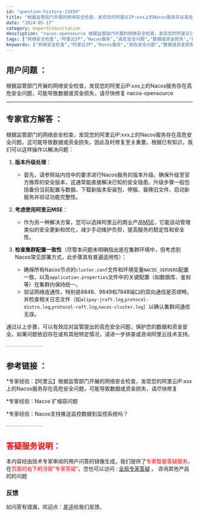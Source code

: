 ```yaml
---
id: "question-history-13450"
title: "根据监管部门开展的网络安全检查，发现您的阿里云IP:xxx上的Nacos服务存在高危安全问题，可能导致数据或资金损失，请尽快修复 nacos-opensource"
date: "2024-05-17"
category: expertConsultation
description: "nacos-opensource 根据监管部门开展的网络安全检查，发现您的阿里云IP:xxx上的Nacos服务存在高危安全问题，可能导致数据或资金损失，请尽快修复"
tags: ["网络安全检查","阿里云IP","Nacos服务","高危安全问题","数据或资金损失","修复"]
keywords: ["网络安全检查","阿里云IP","Nacos服务","高危安全问题","数据或资金损失","修复"]
---
```


## 用户问题 ： 
 根据监管部门开展的网络安全检查，发现您的阿里云IP:xxx上的Nacos服务存在高危安全问题，可能导致数据或资金损失，请尽快修复 nacos-opensource 

---------------
## 专家官方解答 ：

根据监管部门的网络安全检查，发现您的阿里云IP:xxx上的Nacos服务存在高危安全问题。这可能导致数据或资金损失，因此及时修复至关重要。根据已有知识，我们可以这样操作以解决问题：

1. **版本升级处理**：
   - 首先，请参照站内信中的要求进行Nacos服务的版本升级。确保升级至官方推荐的安全版本，这通常能直接解决已知的安全隐患。升级步骤一般包括备份当前配置与数据、下载新版本安装包、停服、替换旧文件、启动新服务并验证功能完整性。

2. **考虑使用阿里云MSE**：
   - 作为另一种解决方案，您可以选择阿里云的商业产品[MSE](https://www.aliyun.com/product/aliware/mse?spm=5176.28093861.0.0.5043510c7WFzAm&scm=20140722.X_data-499c7d713c8221078253._.V_1)，它能自动管理类似的安全更新和优化，减少手动维护负担，提高服务的稳定性和安全性。

3. **检查集群配置一致性**（尽管本问题未明确指出是在集群环境中，但考虑到Nacos常见部署方式，此步骤具有普遍适用性）：
   - 确保所有Nacos节点的`cluster.conf`文件和环境变量`NACOS_SERVERS`配置一致，以及`application.properties`文件中的关键配置（如数据库、鉴权等）在集群内保持统一。
   - 验证网络连通性，特别是8848、9849和7848端口的双向通信是否顺畅，并检查相关日志文件（如`alipay-jraft.log`,`protocol-distro.log`,`protocol-raft.log`,`nacos-cluster.log`）以确认集群间通信无误。

通过以上步骤，可以有效应对监管提出的高危安全问题，保护您的数据和资金安全。如果问题依旧存在或有其他特定情况，请进一步排查或咨询阿里云技术支持。


<font color="#949494">---------------</font> 


## 参考链接 ：

*专家经验：【阿里云】根据监管部门开展的网络安全检查，发现您的阿里云IP:xxx上的Nacos服务存在高危安全问题，可能导致数据或资金损失，请尽快修复 
 
 *专家经验：Nacos 扩缩容问题 
 
 *专家经验：Nacos支持推送监控数据到监控系统吗？ 


 <font color="#949494">---------------</font> 
 


## <font color="#FF0000">答疑服务说明：</font> 

本内容经由技术专家审阅的用户问答的镜像生成，我们提供了<font color="#FF0000">专家智能答疑服务</font>，在<font color="#FF0000">页面的右下的浮窗”专家答疑“</font>。您也可以访问 : [全局专家答疑](https://opensource.alibaba.com/chatBot) 。 咨询其他产品的的问题

### 反馈
如问答有错漏，欢迎点：[差评](https://ai.nacos.io/user/feedbackByEnhancerGradePOJOID?enhancerGradePOJOId=13900)给我们反馈。
